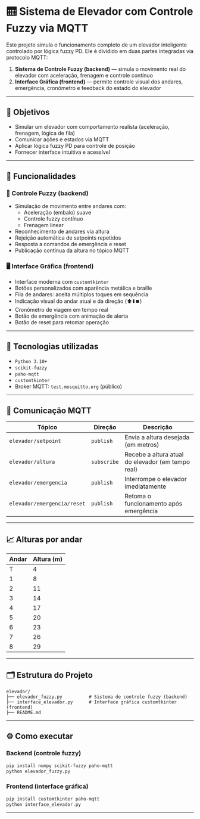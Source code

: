 # 🛗 Sistema de Elevador com Controle Fuzzy via MQTT

Este projeto simula o funcionamento completo de um elevador inteligente controlado por lógica fuzzy PD. Ele é dividido em duas partes integradas via protocolo MQTT:

1. **Sistema de Controle Fuzzy (backend)** — simula o movimento real do elevador com aceleração, frenagem e controle contínuo
2. **Interface Gráfica (frontend)** — permite controle visual dos andares, emergência, cronômetro e feedback do estado do elevador

---

## 🎯 Objetivos

- Simular um elevador com comportamento realista (aceleração, frenagem, lógica de fila)
- Comunicar ações e estados via MQTT
- Aplicar lógica fuzzy PD para controle de posição
- Fornecer interface intuitiva e acessível

---

## 🚀 Funcionalidades

### 🧠 Controle Fuzzy (backend)

- Simulação de movimento entre andares com:
  - Aceleração (embalo) suave
  - Controle fuzzy contínuo
  - Frenagem linear
- Reconhecimento de andares via altura
- Rejeição automática de setpoints repetidos
- Resposta a comandos de emergência e reset
- Publicação contínua da altura no tópico MQTT

### 🖥️ Interface Gráfica (frontend)

- Interface moderna com `customtkinter`
- Botões personalizados com aparência metálica e braille
- Fila de andares: aceita múltiplos toques em sequência
- Indicação visual do andar atual e da direção (⬆️⬇️⏹️)
- Cronômetro de viagem em tempo real
- Botão de emergência com animação de alerta
- Botão de reset para retomar operação

---

## 🧰 Tecnologias utilizadas

- `Python 3.10+`
- `scikit-fuzzy`
- `paho-mqtt`
- `customtkinter`
- Broker MQTT: `test.mosquitto.org` (público)

---

## 📡 Comunicação MQTT

| Tópico                      | Direção   | Descrição                                        |
|----------------------------|-----------|--------------------------------------------------|
| `elevador/setpoint`        | `publish` | Envia a altura desejada (em metros)              |
| `elevador/altura`          | `subscribe` | Recebe a altura atual do elevador (em tempo real) |
| `elevador/emergencia`      | `publish` | Interrompe o elevador imediatamente              |
| `elevador/emergencia/reset`| `publish` | Retoma o funcionamento após emergência           |

---

## 📈 Alturas por andar

| Andar | Altura (m) |
|-------|------------|
| T     | 4          |
| 1     | 8          |
| 2     | 11         |
| 3     | 14         |
| 4     | 17         |
| 5     | 20         |
| 6     | 23         |
| 7     | 26         |
| 8     | 29         |

---

## 🗂️ Estrutura do Projeto

```
elevador/
├── elevador_fuzzy.py          # Sistema de controle fuzzy (backend)
├── interface_elevador.py      # Interface gráfica customtkinter (frontend)
├── README.md
```

---

## ⚙️ Como executar

### Backend (controle fuzzy)

```bash
pip install numpy scikit-fuzzy paho-mqtt
python elevador_fuzzy.py
```

### Frontend (interface gráfica)

```bash
pip install customtkinter paho-mqtt
python interface_elevador.py
```

---
